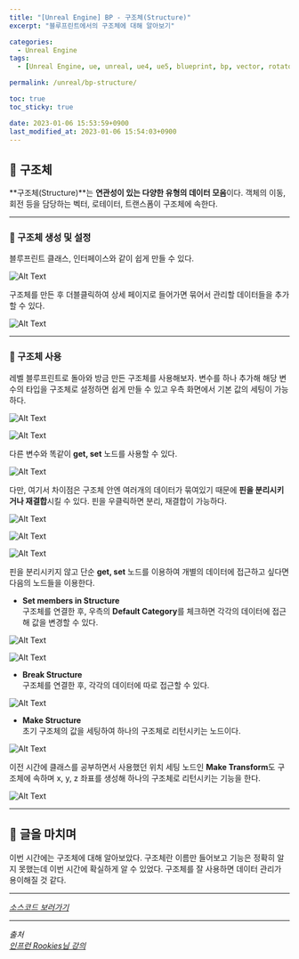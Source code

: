 ```yaml
---
title: "[Unreal Engine] BP - 구조체(Structure)"
excerpt: "블루프린트에서의 구조체에 대해 알아보기"

categories:
  - Unreal Engine
tags:
  - [Unreal Engine, ue, unreal, ue4, ue5, blueprint, bp, vector, rotator, structure]

permalink: /unreal/bp-structure/

toc: true
toc_sticky: true

date: 2023-01-06 15:53:59+0900
last_modified_at: 2023-01-06 15:54:03+0900
---
```


## 👻 구조체
**구조체(Structure)**는 **연관성이 있는 다양한 유형의 데이터 모음**이다. 객체의 이동, 회전 등을 담당하는 벡터, 로테이터, 트랜스폼이 구조체에 속한다.

***

### 🌱 구조체 생성 및 설정

블루프린트 클래스, 인터페이스와 같이 쉽게 만들 수 있다.

![Alt Text](/assets/images/posts_img/engines/unreal/blueprint/vector-rotator/bp-structure/structure.PNG)   

구조체를 만든 후 더블클릭하여 상세 페이지로 들어가면 묶어서 관리할 데이터들을 추가할 수 있다.

![Alt Text](/assets/images/posts_img/engines/unreal/blueprint/vector-rotator/bp-structure/variable.PNG)   

***

### 🌱 구조체 사용
레벨 블루프린트로 돌아와 방금 만든 구조체를 사용해보자. 변수를 하나 추가해 해당 변수의 타입을 구조체로 설정하면 쉽게 만들 수 있고 우측 화면에서 기본 값의 세팅이 가능하다.

![Alt Text](/assets/images/posts_img/engines/unreal/blueprint/vector-rotator/bp-structure/variable2.PNG)   

![Alt Text](/assets/images/posts_img/engines/unreal/blueprint/vector-rotator/bp-structure/stat.PNG)   

다른 변수와 똑같이 **get, set** 노드를 사용할 수 있다.

![Alt Text](/assets/images/posts_img/engines/unreal/blueprint/vector-rotator/bp-structure/get-set.PNG)   

다만, 여기서 차이점은 구조체 안엔 여러개의 데이터가 묶여있기 때문에 **핀을 분리시키거나 재결합**시킬 수 있다. 핀을 우클릭하면 분리, 재결합이 가능하다.

![Alt Text](/assets/images/posts_img/engines/unreal/blueprint/vector-rotator/bp-structure/split.PNG)   

![Alt Text](/assets/images/posts_img/engines/unreal/blueprint/vector-rotator/bp-structure/split-pin.PNG)   

![Alt Text](/assets/images/posts_img/engines/unreal/blueprint/vector-rotator/bp-structure/recombine.PNG)   

핀을 분리시키지 않고 단순 **get, set** 노드를 이용하여 개별의 데이터에 접근하고 싶다면 다음의 노드들을 이용한다.

- **Set members in Structure**   
구조체를 연결한 후, 우측의 **Default Category**를 체크하면 각각의 데이터에 접근해 값을 변경할 수 있다.

![Alt Text](/assets/images/posts_img/engines/unreal/blueprint/vector-rotator/bp-structure/set-members.PNG)   

![Alt Text](/assets/images/posts_img/engines/unreal/blueprint/vector-rotator/bp-structure/default-category.PNG)   

- **Break Structure**   
구조체를 연결한 후, 각각의 데이터에 따로 접근할 수 있다.

![Alt Text](/assets/images/posts_img/engines/unreal/blueprint/vector-rotator/bp-structure/break.PNG)   

- **Make Structure**   
초기 구조체의 값을 세팅하여 하나의 구조체로 리턴시키는 노드이다.

![Alt Text](/assets/images/posts_img/engines/unreal/blueprint/vector-rotator/bp-structure/make-structure.PNG)   

이전 시간에 클래스를 공부하면서 사용했던 위치 세팅 노드인 **Make Transform**도 구조체에 속하며 x, y, z 좌표를 생성해 하나의 구조체로 리턴시키는 기능을 한다.

![Alt Text](/assets/images/posts_img/engines/unreal/blueprint/vector-rotator/bp-structure/make-transform.PNG)   

***

## 👻 글을 마치며
이번 시간에는 구조체에 대해 알아보았다. 구조체란 이름만 들어보고 기능은 정확히 알지 못했는데 이번 시간에 확실하게 알 수 있었다. 구조체를 잘 사용하면 데이터 관리가 용이해질 것 같다.

***

_[소스코드 보러가기](https://github.com/choi-dan-di/study_ue/tree/main/UE5/oop/BP_Structure)_

***

_출처_   
_[인프런 Rookies님 강의](https://inf.run/TSqC)_   